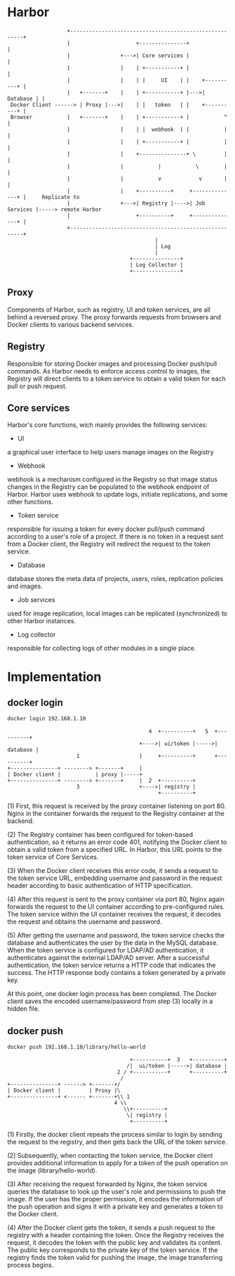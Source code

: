 # Harbor

```text
                   +-------------------------------------------------------+
                   |                     +---------------+                 |
                   |                +--->| Core services |                 |
                   |                |    | +-----------+ |                 |
                   |                |    | |     UI    | |    +----------+ |
                   |   +-------+    |    | +-----------+ |--->| Database | |
 Docker Client ------> | Proxy |--->|    | |   token   | |    +----------+ |
 Browser           |   +-------+    |    | +-----------+ |           ^     |
                   |                |    | |  webhook  | |           |     |
                   |                |    | +-----------+ |           |     |
                   |                |    +---------------+ \         |     |
                   |                |           |           \        |     |
                   |                |           v            v       |     |
                   |                |    +----------+     +--------------+ |     Replicate to
                   |                +--->| Registry |---->| Job Services |-----> remote Harbor
                   |                     +----------+     +--------------+ |
                   +-------------------------------------------------------+
                                               |
                                               | Log
                                               |
                                       +---------------+
                                       | Log Collector |
                                       +---------------+
```

## Proxy

Components of Harbor, such as registry, UI and token services, are all behind a
reversed proxy. The proxy forwards requests from browsers and Docker clients to
various backend services.

## Registry

Responsible for storing Docker images and processing Docker push/pull commands.
As Harbor needs to enforce access control to images, the Registry will direct
clients to a token service to obtain a valid token for each pull or push
request.

## Core services

Harbor's core functions, wich mainly provides the following services:

- UI

a graphical user interface to help users manage images on the Registry

- Webhook

webhook is a mechanism configured in the Registry so that image status changes
in the Registry can be populated to the webhook endpoint of Harbor. Harbor uses
webhook to update logs, initiate replications, and some other functions.

- Token service

responsible for issuing a token for every docker pull/push command according to
a user's role of a project. If there is no token in a request sent from a Docker
client, the Registry will redirect the request to the token service.

- Database

database stores the meta data of projects, users, roles, replication policies
and images.

- Job services

used for image replication, local images can be replicated (synchronized) to
other Harbor instances.

- Log collector

responsible for collecting logs of other modules in a single place.

# Implementation

## docker login

```bash
docker login 192.168.1.10
```

```text
                                             4  +----------+   5  +----------+
                                          +---->| ui/token |----->| database |
                      1                   |     +----------+      +----------+
+---------------+ --------> +-------+     |
| Docker client |           | proxy |-----+
+---------------+ --------> +-------+     |  2  +----------+
                      3                   +---->| registry |
                                                +----------+
```

(1) First, this request is received by the proxy container listening on port 80.
Nginx in the container forwards the request to the Registry container at the
backend.

(2) The Registry container has been configured for token-based authentication,
so it returns an error code 401, notifying the Docker client to obtain a valid
token from a specified URL. In Harbor, this URL points to the token service of
Core Services.

(3) When the Docker client receives this error code, it sends a request to the
token service URL, embedding username and password in the request header
according to basic authentication of HTTP specification.

(4) After this request is sent to the proxy container via port 80, Nginx again
forwards the request to the UI container according to pre-configured rules. The
token service within the UI container receives the request, it decodes the
request and obtains the username and password.

(5) After getting the username and password, the token service checks the
database and authenticates the user by the data in the MySQL database. When the
token service is configured for LDAP/AD authentication, it authenticates against
the external LDAP/AD server. After a successful authentication, the token
service returns a HTTP code that indicates the success. The HTTP response body
contains a token generated by a private key.

At this point, one docker login process has been completed. The Docker client
saves the encoded username/password from step (3) locally in a hidden file.

## docker push

```bash
docker push 192.168.1.10/library/hello-world
```

```text
                                       +-----------+  3   +----------+
                                      /|  ui/token |----->| database |
                                   2 / +-----------+      +----------+
                                    /
+---------------+ ------> +-------+/
| Docker client |         | Proxy |\
+---------------+ <------ +-------+\\ 1
                                  4 \\
                                     \\+----------+
                                      \| registry |
                                       +----------+
```

(1) Firstly, the docker client repeats the process similar to login by sending
the request to the registry, and then gets back the URL of the token service.

(2) Subsequently, when contacting the token service, the Docker client provides
additional information to apply for a token of the push operation on the image
(library/hello-world).

(3) After receiving the request forwarded by Nginx, the token service queries
the database to look up the user's role and permissions to push the image. If
the user has the proper permission, it encodes the information of the push
operation and signs it with a private key and generates a token to the Docker
client.

(4) After the Docker client gets the token, it sends a push request to the
registry with a header containing the token. Once the Registry receives the
request, it decodes the token with the public key and validates its content. The
public key corresponds to the private key of the token service. If the registry
finds the token valid for pushing the image, the image transferring process
begins.
